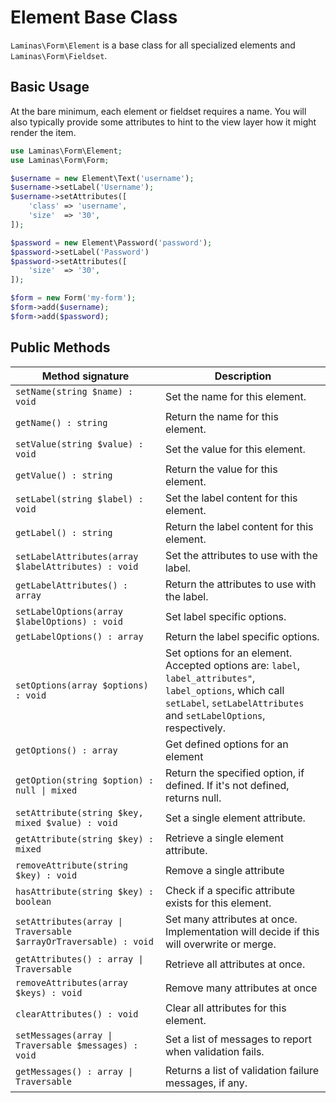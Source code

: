 # Element Base Class

`Laminas\Form\Element` is a base class for all specialized elements and
`Laminas\Form\Fieldset`.

## Basic Usage

At the bare minimum, each element or fieldset requires a name. You will also
typically provide some attributes to hint to the view layer how it might render
the item.

```php
use Laminas\Form\Element;
use Laminas\Form\Form;

$username = new Element\Text('username');
$username->setLabel('Username');
$username->setAttributes([
    'class' => 'username',
    'size'  => '30',
]);

$password = new Element\Password('password');
$password->setLabel('Password')
$password->setAttributes([
    'size'  => '30',
]);

$form = new Form('my-form');
$form->add($username);
$form->add($password);
```

## Public Methods

| Method signature                                                 | Description                                                                                                                                                                                   |
|------------------------------------------------------------------|-----------------------------------------------------------------------------------------------------------------------------------------------------------------------------------------------|
| `setName(string $name) : void`                                   | Set the name for this element.                                                                                                                                                                |
| `getName() : string`                                             | Return the name for this element.                                                                                                                                                             |
| `setValue(string $value) : void`                                 | Set the value for this element.                                                                                                                                                               |
| `getValue() : string`                                            | Return the value for this element.                                                                                                                                                            |
| `setLabel(string $label) : void`                                 | Set the label content for this element.                                                                                                                                                       |
| `getLabel() : string`                                            | Return the label content for this element.                                                                                                                                                    |
| `setLabelAttributes(array $labelAttributes) : void`              | Set the attributes to use with the label.                                                                                                                                                     |
| `getLabelAttributes() : array`                                   | Return the attributes to use with the label.                                                                                                                                                  |
| `setLabelOptions(array $labelOptions) : void`                    | Set label specific options.                                                                                                                                                                   |
| `getLabelOptions() : array`                                      | Return the label specific options.                                                                                                                                                            |
| `setOptions(array $options) : void`                              | Set options for an element. Accepted options are: ``label``, ``label_attributes"``, ``label_options``, which call ``setLabel``, ``setLabelAttributes`` and ``setLabelOptions``, respectively. |
| `getOptions() : array`                                           | Get defined options for an element                                                                                                                                                            |
| `getOption(string $option) : null \| mixed`                      | Return the specified option, if defined. If it's not defined, returns null.                                                                                                                   |
| `setAttribute(string $key, mixed $value) : void`                 | Set a single element attribute.                                                                                                                                                               |
| `getAttribute(string $key) : mixed`                              | Retrieve a single element attribute.                                                                                                                                                          |
| `removeAttribute(string $key) : void`                            | Remove a single attribute                                                                                                                                                                     |
| `hasAttribute(string $key) : boolean`                            | Check if a specific attribute exists for this element.                                                                                                                                        |
| `setAttributes(array \| Traversable $arrayOrTraversable) : void` | Set many attributes at once. Implementation will decide if this will overwrite or merge.                                                                                                      |
| `getAttributes() : array \| Traversable`                         | Retrieve all attributes at once.                                                                                                                                                              |
| `removeAttributes(array $keys) : void`                           | Remove many attributes at once                                                                                                                                                                |
| `clearAttributes() : void`                                       | Clear all attributes for this element.                                                                                                                                                        |
| `setMessages(array \| Traversable $messages) : void`             | Set a list of messages to report when validation fails.                                                                                                                                       |
| `getMessages() : array \| Traversable`                           | Returns a list of validation failure messages, if any.                                                                                                                                        |
